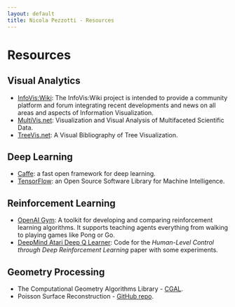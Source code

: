 ```yaml
---
layout: default
title: Nicola Pezzotti - Resources
---
```


Resources
================


Visual Analytics
-------
* [InfoVis:Wiki](http://www.infovis-wiki.net/index.php?title=Main_Page): The InfoVis:Wiki project is intended to provide a community platform and forum integrating recent developments and news on all areas and aspects of Information Visualization. 
* [MultiVis.net](multivis.net): Visualization and Visual Analysis of Multifaceted Scientific Data. 
* [TreeVis.net](treevis.net): A Visual Bibliography of Tree Visualization.

Deep Learning
-------
* [Caffe](http://caffe.berkeleyvision.org/): a fast open framework for deep learning.
* [TensorFlow](https://www.tensorflow.org/): an Open Source Software Library for Machine Intelligence.

Reinforcement Learning
-------
* [OpenAI Gym](https://gym.openai.com/): A toolkit for developing and comparing reinforcement learning algorithms. It supports teaching agents everything from walking to playing games like Pong or Go.
* [DeepMind Atari Deep Q Learner](https://github.com/kuz/DeepMind-Atari-Deep-Q-Learner): Code for the *Human-Level Control through Deep Reinforcement Learning* paper with some experiments.

Geometry Processing
-------

* The Computational Geometry Algorithms Library - [CGAL](http://www.cgal.org/).
* Poisson Surface Reconstruction - [GitHub repo](https://github.com/mkazhdan/PoissonRecon).
